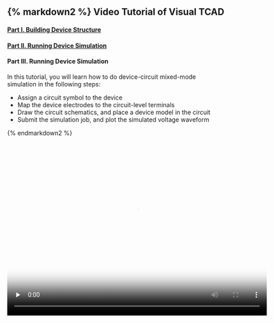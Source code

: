 <div class="box" >

{% markdown2 %}
Video Tutorial of Visual TCAD
------------------------------

#### [Part I. Building Device Structure](./Tutorial-VisualTCAD-1:wide)

#### [Part II. Running Device Simulation](./Tutorial-VisualTCAD-2:wide)

#### Part III. Running Device Simulation

In this tutorial, you will learn how to do device-circuit mixed-mode simulation in the following steps:

 * Assign a circuit symbol to the device
 * Map the device electrodes to the circuit-level terminals
 * Draw the circuit schematics, and place a device model in the circuit
 * Submit the simulation job, and plot the simulated voltage waveform

{% endmarkdown2 %}


<video width="600" height="400" poster="poster.jpg" controls="controls" preload="none">
    <!-- MP4 for Safari, IE9, iPhone, iPad, Android, and Windows Phone 7 -->
    <source src="/static/media/vtcad/demo3.flv" />
    <object width="600" height="400" type="application/x-shockwave-flash" data="/static/bower_components/mediaelement/build/flashmediaelement.swf">
        <param name="movie" value="/static/bower_components/mediaelement/build/flashmediaelement.swf" />
        <param name="flashvars" value="controls=true&file=/static/media/vtcad/demo3.flv" />
    </object>
</video>


<!--
<OBJECT classid="clsid:D27CDB6E-AE6D-11cf-96B8-444553540000" codebase="http://download.macromedia.com/pub/shockwave/cabs/flash/swflash.cab#version=9,0,0,28;" WIDTH="1008" HEIGHT="664">
  <PARAM NAME="movie" VALUE="/static/media/vtcad/demo3_toolbar.swf" />
  <PARAM NAME="quality" VALUE="high" />
  <PARAM NAME="bgcolor" VALUE="#FFFFFF">
  <param name="allowFullScreen" value="true" >
  <EMBED src="/static/media/vtcad/demo3_toolbar.swf" quality="high" allowFullScreen="true" bgcolor="#FFFFFF" WIDTH="1008" HEIGHT="664" TYPE="application/x-shockwave-flash" PLUGINSPAGE="http://www.macromedia.com/shockwave/download/index.cgi?P1_Prod_Version=ShockwaveFlash"></EMBED>
</OBJECT>
-->

</div>

